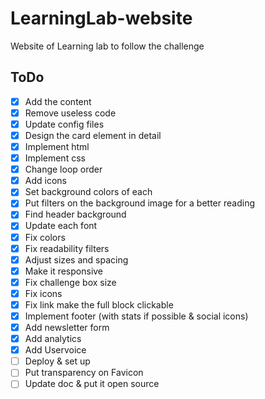 # LearningLab-website
Website of Learning lab to follow the challenge

## ToDo
- [x] Add the content
- [x] Remove useless code
- [x] Update config files
- [x] Design the card element in detail
- [x] Implement html
- [x] Implement css
- [x] Change loop order
- [x] Add icons
- [x] Set background colors of each
- [x] Put filters on the background image for a better reading
- [x] Find header background
- [x] Update each font
- [x] Fix colors
- [x] Fix readability filters
- [x] Adjust sizes and spacing
- [x] Make it responsive
- [x] Fix challenge box size
- [x] Fix icons
- [x] Fix link make the full block clickable
- [x] Implement footer (with stats if possible & social icons)
- [x] Add newsletter form
- [x] Add analytics
- [x] Add Uservoice
- [ ] Deploy & set up
- [ ] Put transparency on Favicon
- [ ] Update doc & put it open source
